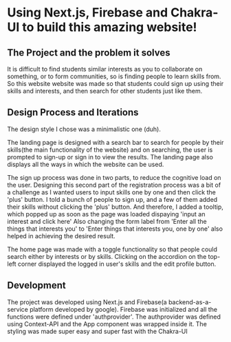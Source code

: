 # Using Next.js, Firebase and Chakra-UI to build this amazing website!


## The Project and the problem it solves
It is difficult to find students similar interests as you to collaborate on something, or to form communities, so is finding people to learn skills from. So this website website was made so that students could sign up using their skills and interests, and then search for other students just like them.


## Design Process and Iterations
The design style I chose was a minimalistic one (duh).

The landing page is designed with a search bar to search for people by their skills(the main functionality of the website) and on searching, the user is prompted to sign-up or sign in to view the results. The landing page also displays all the ways in which the website can be used.

The sign up process was done in two parts, to reduce the cognitive load on the user.
Designing this second part of the registration process was a bit of a challenge as I wanted users to input skills one by one and then click the 'plus' button. I told a bunch of people to sign up, and a few of them added their skills without clicking the 'plus' button. And therefore, I added a tooltip, which popped up as soon as the page was loaded dispaying 'input an interest and click here' Also changing the form label from 'Enter all the things that interests you' to 'Enter things that interests you, one by one' also helped in achieving the desired result.

The home page was made with a toggle functionality so that people could search either by interests or by skills. Clicking on the accordion on the top-left corner displayed the logged in user's skills and the edit profile button.


## Development

The project was developed using Next.js and Firebase(a backend-as-a-service platform developed by google).
Firebase was initialized and all the functions were defined under 'authprovider'. The authprovider was defined using Context-API and the App component was wrapped inside it.
The styling was made super easy and super fast with the Chakra-UI

